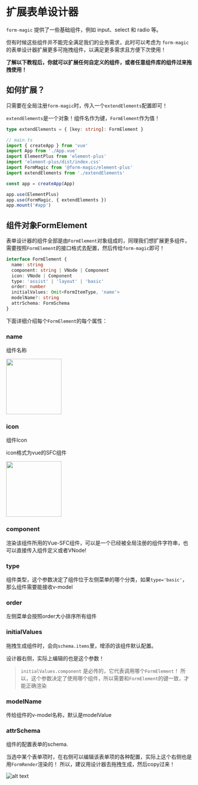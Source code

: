 # 扩展表单设计器

`form-magic` 提供了一些基础组件，例如 input、select 和 radio 等。

但有时候这些组件并不能完全满足我们的业务需求，此时可以考虑为 `form-magic` 的表单设计器扩展更多可拖拽组件，以满足更多需求且方便下次使用！

**了解以下教程后，你就可以扩展任何自定义的组件，或者任意组件库的组件过来拖拽使用！**


## 如何扩展？

只需要在全局注册`form-magic`时，传入一个`extendElements`配置即可！

`extendElements`是一个对象！组件名作为键，`FormElement`作为值！ 

```ts
type extendElements = { [key: string]: FormElement }

```

```ts
// main.ts
import { createApp } from 'vue'
import App from './App.vue'
import ElementPlus from 'element-plus'
import 'element-plus/dist/index.css'
import FormMagic from '@form-magic/element-plus'
import extendElements from './extendElements'

const app = createApp(App)

app.use(ElementPlus)
app.use(FormMagic, { extendElements })
app.mount('#app')

```


## 组件对象FormElement

表单设计器的组件全部是由`FormElement`对象组成的，同理我们想扩展更多组件，需要按照`FormElement`的接口格式去配置，然后传给`form-magic`即可！

```ts
interface FormElement {
  name: string
  component: string | VNode | Component
  icon: VNode | Component
  type: 'assist' | 'layout' | 'basic'
  order: number
  initialValues: Omit<FormItemType, 'name'>
  modelName?: string
  attrSchema: FormSchema
}
```

下面详细介绍每个`FormElement`的每个属性：

### name 

组件名称

<img src="../assets/name.png" style="height:150px" />

### icon

组件Icon

icon格式为vue的SFC组件

<img src="../assets/icon.png" style="height:150px" />

### component

渲染该组件所用的Vue-SFC组件，可以是一个已经被全局注册的组件字符串，也可以直接传入组件定义或者VNode!

### type

组件类型，这个参数决定了组件位于左侧菜单的哪个分类，如果`type='basic'`，那么组件需要能接收v-model

### order

左侧菜单会按照order大小排序所有组件

### initialValues

拖拽生成组件时，会向`schema.items`里，增添的该组件默认配置。 

设计器右侧，实际上编辑的也是这个参数！

> `initialValues.component` 是必传的，它代表调用哪个`FormElement`！ 所以，这个参数决定了使用哪个组件，所以需要和`FormElement`的键一致，才能正确渲染

### modelName

传给组件的v-model名称，默认是modelValue

### attrSchema

组件的配置表单的schema.

当选中某个表单项时，在右侧可以编辑该表单项的各种配置，实际上这个右侧也是用`FormRender`渲染的！ 所以，建议用设计器去拖拽生成，然后copy过来！

![alt text](../assets/attr.png)